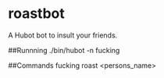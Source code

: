 # roastbot

A Hubot bot to insult your friends.

##Runnning
    ./bin/hubot -n fucking


##Commands
    fucking roast <persons_name>
